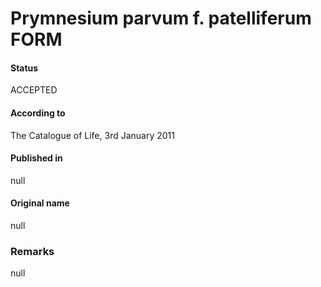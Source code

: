 Prymnesium parvum f. patelliferum FORM
=======

#### Status
ACCEPTED

#### According to
The Catalogue of Life, 3rd January 2011

#### Published in
null

#### Original name
null

### Remarks
null